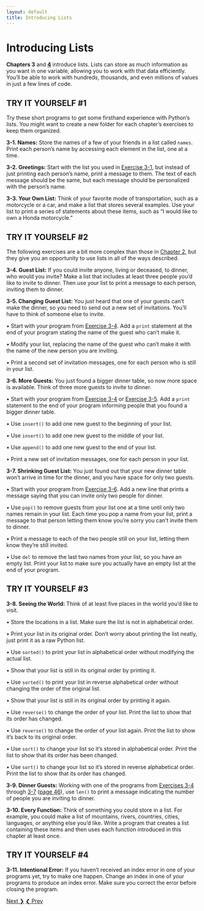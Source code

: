 ```yaml
---
layout: default
title: Introducing Lists
---
```


# Introducing Lists

**Chapters 3** and **[4](../chapter_04/README.md)** introduce
lists. Lists can store as much information as you want in one variable,
allowing you to work with that data efficiently. You’ll be able to work
with hundreds, thousands, and even millions of values in just a few
lines of code.

TRY IT YOURSELF \#1
-------------------

Try these short programs to get some firsthand experience with Python’s
lists. You might want to create a new folder for each chapter’s
exercises to keep them organized.

<span id="ch3exe1"></span>**3-1. Names:** Store the names of a few of
your friends in a list called `names`. Print each person’s name by
accessing each element in the list, one at a time.

<span id="ch3exe2"></span>**3-2. Greetings:** Start with the list you
used in [Exercise 3-1](#ch3exe1), but instead of just printing each
person’s name, print a message to them. The text of each message should
be the same, but each message should be personalized with the person’s
name.

<span id="ch3exe3"></span>**3-3. Your Own List:** Think of your favorite
mode of transportation, such as a motorcycle or a car, and make a list
that stores several examples. Use your list to print a series of
statements about these items, such as “I would like to own a Honda
motorcycle.”

TRY IT YOURSELF \#2
-------------------

The following exercises are a bit more complex than those in [Chapter
2](../chapter_02/README.md#ch02), but they give you an opportunity to use lists in all
of the ways described.

<span id="ch3exe4"></span>**3-4. Guest List:** If you could invite
anyone, living or deceased, to dinner, who would you invite? Make a list
that includes at least three people you’d like to invite to dinner. Then
use your list to print a message to each person, inviting them to
dinner.

<span id="ch3exe5"></span>**3-5. Changing Guest List:** You just heard
that one of your guests can’t make the dinner, so you need to send out a
new set of invitations. You’ll have to think of someone else to invite.

• Start with your program from [Exercise 3-4](#ch3exe4). Add a `print`
statement at the end of your program stating the name of the guest who
can’t make it.

• Modify your list, replacing the name of the guest who can’t make it
with the name of the new person you are inviting.

• Print a second set of invitation messages, one for each person who is
still in your list.

<span id="ch3exe6"></span>**3-6. More Guests:** You just found a bigger
dinner table, so now more space is available. Think of three more guests
to invite to dinner.

• Start with your program from [Exercise 3-4](#ch3exe4) or [Exercise
3-5](#ch3exe5). Add a `print` statement to the end of your program
informing people that you found a bigger dinner table.

• Use `insert()` to add one new guest to the beginning of your list.

• Use `insert()` to add one new guest to the middle of your list.

• Use `append()` to add one new guest to the end of your list.

• Print a new set of invitation messages, one for each person in your
list.

<span id="page_47"></span><span id="ch3exe7"></span>**3-7. Shrinking
Guest List:** You just found out that your new dinner table won’t arrive
in time for the dinner, and you have space for only two guests.

• Start with your program from [Exercise 3-6](#ch3exe6). Add a new line
that prints a message saying that you can invite only two people for
dinner.

• Use `pop()` to remove guests from your list one at a time until only
two names remain in your list. Each time you pop a name from your list,
print a message to that person letting them know you’re sorry you can’t
invite them to dinner.

• Print a message to each of the two people still on your list, letting
them know they’re still invited.

• Use `del` to remove the last two names from your list, so you have an
empty list. Print your list to make sure you actually have an empty list
at the end of your program.

<span id="page_50"></span>

TRY IT YOURSELF \#3
-------------------

<span id="ch3exe8"></span>**3-8. Seeing the World:** Think of at least
five places in the world you’d like to visit.

• Store the locations in a list. Make sure the list is not in
alphabetical order.

• Print your list in its original order. Don’t worry about printing the
list neatly, just print it as a raw Python list.

• Use `sorted()` to print your list in alphabetical order without
modifying the actual list.

• Show that your list is still in its original order by printing it.

• Use `sorted()` to print your list in reverse alphabetical order
without changing the order of the original list.

• Show that your list is still in its original order by printing it
again.

• Use `reverse()` to change the order of your list. Print the list to
show that its order has changed.

• Use `reverse()` to change the order of your list again. Print the list
to show it’s back to its original order.

• Use `sort()` to change your list so it’s stored in alphabetical order.
Print the list to show that its order has been changed.

• Use `sort()` to change your list so it’s stored in reverse
alphabetical order. Print the list to show that its order has changed.

<span id="ch3exe9"></span>**3-9. Dinner Guests:** Working with one of
the programs from [Exercises 3-4](#ch3exe4) through [3-7](#ch3exe7)
([page 46](#page_46)), use `len()` to print a message indicating the
number of people you are inviting to dinner.

<span id="ch3exe10"></span>**3-10. Every Function:** Think of something
you could store in a list. For example, you could make a list of
mountains, rivers, countries, cities, languages, or anything else you’d
like. Write a program that creates a list containing these items and
then uses each function introduced in this chapter at least once.

<span id="page_52"></span>

TRY IT YOURSELF \#4
-------------------

<span id="ch3exe11"></span>**3-11. Intentional Error:** If you haven’t
received an index error in one of your programs yet, try to make one
happen. Change an index in one of your programs to produce an index
error. Make sure you correct the error before closing the program.


<span align="right"><a href='../chapter_04/README.md'>Next &#10095;</span></a>
<a href='../chapter_02/README.md'><span align="left">&#10094; Prev</span></a>
